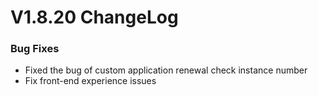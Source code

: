 # V1.8.20 ChangeLog

### Bug Fixes
* Fixed the bug of custom application renewal check instance number
* Fix front-end experience issues
